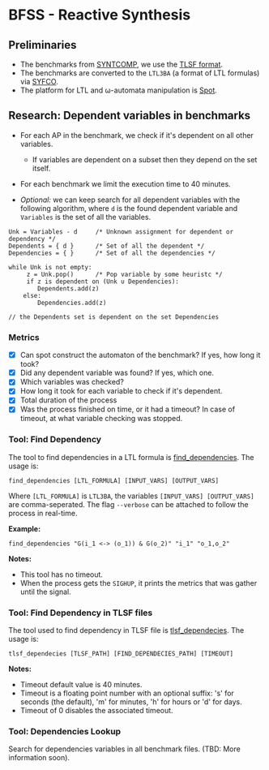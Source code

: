 # BFSS - Reactive Synthesis 

## Preliminaries
* The benchmarks from [SYNTCOMP](https://github.com/SYNTCOMP/benchmarks/tree/master), we use the [TLSF format](https://arxiv.org/pdf/1604.02284.pdf).
* The benchmarks are converted to the `LTL3BA` (a format of LTL formulas) via [SYFCO](https://github.com/reactive-systems/syfco).
* The platform for LTL and ω-automata manipulation is [Spot](https://spot.lrde.epita.fr/).

## Research: Dependent variables in benchmarks
* For each AP in the benchmark, we check if it's dependent on all other variables.
  * If variables are dependent on a subset then they depend on the set itself.
* For each benchmark we limit the execution time to 40 minutes.

* _Optional:_ we can keep search for all dependent variables with the following algorithm,
where `d` is the found dependent variable and `Variables` is the set of all the variables.
```
Unk = Variables - d     /* Unknown assignment for dependent or dependency */
Dependents = { d }      /* Set of all the dependent */
Dependencies = { }      /* Set of all the dependencies */

while Unk is not empty:
     z = Unk.pop()      /* Pop variable by some heuristc */
     if z is dependent on (Unk ∪ Dependencies):
        Dependents.add(z)
    else:
        Dependencies.add(z)

// the Dependents set is dependent on the set Dependencies
```

### Metrics
- [x] Can spot construct the automaton of the benchmark? If yes, how long it took?
- [x] Did any dependent variable was found? If yes, which one.
- [x] Which variables was checked?
- [x] How long it took for each variable to check if it's dependent.
- [x] Total duration of the process
- [x] Was the process finished on time, or it had a timeout? In case of timeout, at what variable checking was stopped.

### Tool: Find Dependency
The tool to find dependencies in a LTL formula is [find_dependencies](src/find_dependencies.cpp). The usage is:
```
find_dependencies [LTL_FORMULA] [INPUT_VARS] [OUTPUT_VARS]
```
Where `[LTL_FORMULA]` is `LTL3BA`,  the variables `[INPUT_VARS] [OUTPUT_VARS]` are comma-seperated.
The flag `--verbose` can be attached to follow the process in real-time.

**Example:**

`find_dependencies "G(i_1 <-> (o_1)) & G(o_2)" "i_1" "o_1,o_2"`

**Notes:**
* This tool has no timeout.
* When the process gets the `SIGHUP`, it prints the metrics that was gather until the signal. 

### Tool: Find Dependency in TLSF files
The tool used to find dependency in TLSF file is [tlsf_dependecies](tools/tlsf_dependecies).
The usage is:
```
tlsf_dependecies [TLSF_PATH] [FIND_DEPENDECIES_PATH] [TIMEOUT]
```

**Notes:**
* Timeout default value is 40 minutes.
* Timeout is a floating point number with an optional suffix: 's' for seconds (the default), 'm' for minutes, 'h' for hours or 'd' for days. 
* Timeout of 0 disables the associated timeout.


### Tool: Dependencies Lookup
Search for dependencies variables in all benchmark files. (TBD: More information soon).
